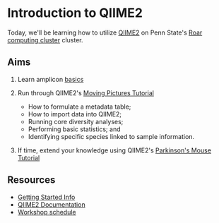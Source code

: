 # Introduction to QIIME2

Today, we'll be learning how to utilize [QIIME2](https://docs.qiime2.org/2021.4/) on Penn State's [Roar computing cluster](https://www.icds.psu.edu/computing-services/roar-user-guide/) cluster.  


## Aims
1. Learn amplicon [basics](2022_MCKickstart_QIIME2.pdf)

2. Run through QIIME2's [Moving Pictures Tutorial](https://docs.qiime2.org/2021.4/tutorials/moving-pictures/)  
	- How to formulate a metadata table;
	- How to import data into QIIME2;
	- Running core diversity analyses; 
  	- Performing basic statistics; and
	- Identifying specific species linked to sample information.

3. If time, extend your knowledge using QIIME2's [Parkinson's Mouse Tutorial](https://docs.qiime2.org/2021.4/tutorials/pd-mice/)  
  
  
## Resources
- [Getting Started Info](2022_QIIME2onOnDemand.txt)
- [QIIME2 Documentation](https://docs.qiime2.org/2021.4/plugins/)
- [Workshop schedule](https://docs.google.com/document/d/1oX0NwdpEEpgbQS76OWuQGctiF7Gn5nkPZVMd9xGRWek/edit?usp=sharing)
